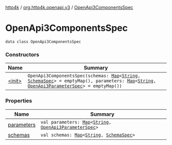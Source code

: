 [http4k](../../index.md) / [org.http4k.openapi.v3](../index.md) / [OpenApi3ComponentsSpec](./index.md)

# OpenApi3ComponentsSpec

`data class OpenApi3ComponentsSpec`

### Constructors

| Name | Summary |
|---|---|
| [&lt;init&gt;](-init-.md) | `OpenApi3ComponentsSpec(schemas: `[`Map`](https://kotlinlang.org/api/latest/jvm/stdlib/kotlin.collections/-map/index.html)`<`[`String`](https://kotlinlang.org/api/latest/jvm/stdlib/kotlin/-string/index.html)`, `[`SchemaSpec`](../../org.http4k.openapi/-schema-spec/index.md)`> = emptyMap(), parameters: `[`Map`](https://kotlinlang.org/api/latest/jvm/stdlib/kotlin.collections/-map/index.html)`<`[`String`](https://kotlinlang.org/api/latest/jvm/stdlib/kotlin/-string/index.html)`, `[`OpenApi3ParameterSpec`](../-open-api3-parameter-spec/index.md)`> = emptyMap())` |

### Properties

| Name | Summary |
|---|---|
| [parameters](parameters.md) | `val parameters: `[`Map`](https://kotlinlang.org/api/latest/jvm/stdlib/kotlin.collections/-map/index.html)`<`[`String`](https://kotlinlang.org/api/latest/jvm/stdlib/kotlin/-string/index.html)`, `[`OpenApi3ParameterSpec`](../-open-api3-parameter-spec/index.md)`>` |
| [schemas](schemas.md) | `val schemas: `[`Map`](https://kotlinlang.org/api/latest/jvm/stdlib/kotlin.collections/-map/index.html)`<`[`String`](https://kotlinlang.org/api/latest/jvm/stdlib/kotlin/-string/index.html)`, `[`SchemaSpec`](../../org.http4k.openapi/-schema-spec/index.md)`>` |
